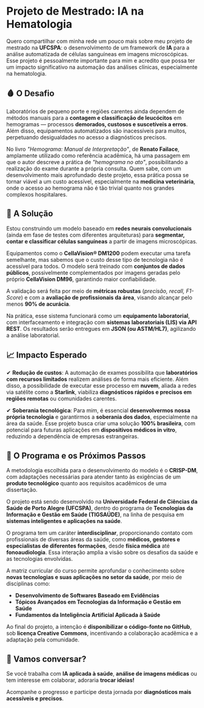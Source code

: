 # Projeto de Mestrado: IA na Hematologia

Quero compartilhar com minha rede um pouco mais sobre meu projeto de mestrado na **UFCSPA**: o desenvolvimento de um framework de **IA** para a análise automatizada de células sanguíneas em imagens microscópicas. Esse projeto é pessoalmente importante para mim e acredito que possa ter um impacto significativo na automação das análises clínicas, especialmente na hematologia.

## 🩸 O Desafio

Laboratórios de pequeno porte e regiões carentes ainda dependem de métodos manuais para a **contagem e classificação de leucócitos** em hemogramas — processos **demorados, custosos e suscetíveis a erros**. Além disso, equipamentos automatizados são inacessíveis para muitos, perpetuando desigualdades no acesso a diagnósticos precisos.

No livro _"Hemograma: Manual de Interpretação"_, de **Renato Failace**, amplamente utilizado como referência acadêmica, há uma passagem em que o autor descreve a prática de _"hemograma no ato"_, possibilitando a realização do exame durante a própria consulta. Quem sabe, com um desenvolvimento mais aprofundado deste projeto, essa prática possa se tornar viável a um custo acessível, especialmente na **medicina veterinária**, onde o acesso ao hemograma não é tão trivial quanto nos grandes complexos hospitalares.

## 🔬 A Solução

Estou construindo um modelo baseado em **redes neurais convolucionais** (ainda em fase de testes com diferentes arquiteturas) para **segmentar, contar e classificar células sanguíneas** a partir de imagens microscópicas. 

Equipamentos como o **CellaVision® DM1200** podem executar uma tarefa semelhante, mas sabemos que o custo desse tipo de tecnologia não é acessível para todos. O modelo será treinado com **conjuntos de dados públicos**, possivelmente complementados por imagens geradas pelo próprio **CellaVision DM96**, garantindo maior confiabilidade. 

A validação será feita por meio de **métricas robustas** (_precisão, recall, F1-Score_) e com a **avaliação de profissionais da área**, visando alcançar pelo menos **90% de acurácia**.

Na prática, esse sistema funcionará como um **equipamento laboratorial**, com interfaceamento e integração com **sistemas laboratoriais (LIS) via API REST**. Os resultados serão entregues em **JSON (ou ASTM/HL7)**, agilizando a análise laboratorial.

## 📈 Impacto Esperado

✔ **Redução de custos**: A automação de exames possibilita que **laboratórios com recursos limitados** realizem análises de forma mais eficiente. Além disso, a possibilidade de executar esse processo em **nuvem**, aliada a redes via satélite como a **Starlink**, viabiliza **diagnósticos rápidos e precisos em regiões remotas** ou comunidades carentes.

✔ **Soberania tecnológica**: Para mim, é essencial **desenvolvermos nossa própria tecnologia** e garantirmos a **soberania dos dados**, especialmente na área da saúde. Esse projeto busca criar uma solução **100% brasileira**, com potencial para futuras aplicações em **dispositivos médicos in vitro**, reduzindo a dependência de empresas estrangeiras.

## 📌 O Programa e os Próximos Passos

A metodologia escolhida para o desenvolvimento do modelo é o **CRISP-DM**, com adaptações necessárias para atender tanto às exigências de um **produto tecnológico** quanto aos requisitos acadêmicos de uma dissertação.

O projeto está sendo desenvolvido na **Universidade Federal de Ciências da Saúde de Porto Alegre (UFCSPA)**, dentro do programa de **Tecnologias da Informação e Gestão em Saúde (TIGSAÚDE)**, na linha de pesquisa em **sistemas inteligentes e aplicações na saúde**.

O programa tem um caráter **interdisciplinar**, proporcionando contato com profissionais de diversas áreas da saúde, como **médicos, gestores e especialistas de diferentes formações**, desde **física médica** até **fonoaudiologia**. Essa interação amplia a visão sobre os desafios da saúde e as tecnologias envolvidas.

A matriz curricular do curso permite aprofundar o conhecimento sobre **novas tecnologias e suas aplicações no setor da saúde**, por meio de disciplinas como:

- **Desenvolvimento de Softwares Baseado em Evidências**  
- **Tópicos Avançados em Tecnologias da Informação e Gestão em Saúde**  
- **Fundamentos da Inteligência Artificial Aplicada à Saúde**  

Ao final do projeto, a intenção é **disponibilizar o código-fonte no GitHub**, sob **licença Creative Commons**, incentivando a colaboração acadêmica e a adaptação pela comunidade.  

## 🤝 Vamos conversar?

Se você trabalha com **IA aplicada à saúde**, **análise de imagens médicas** ou tem interesse em colaborar, adoraria **trocar ideias!**  

Acompanhe o progresso e participe desta jornada por **diagnósticos mais acessíveis e precisos**.
